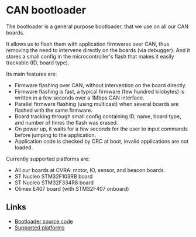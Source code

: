 # CAN bootloader

The bootloader is a general purpose bootloader, that we use on all our CAN boards.

It allows us to flash them with application firmwares over CAN, thus removing the need to intervene directly on the boards (via debugger).
And it stores a small config in the microcontroller's flash that makes it easily trackable (ID, board type).

Its main features are:

- Firmware flashing over CAN, without intervention on the board directly.
- Firmware flashing is fast, a typical firmware (few hundred kilobytes) is written in a few seconds over a 1Mbps CAN interface.
- Parallel firmware flashing (using multicast) when several boards are flashed with the same firmware.
- Board tracking through small config containing ID, name, board type, and number of times the flash was erased.
- On power up, it waits for a few seconds for the user to input commands before jumping to the application.
- Application code is checked by CRC at boot, invalid applications are not loaded.

Currently supported platforms are:

- All our boards at CVRA: motor, IO, sensor, and beacon boards.
- ST Nucleo STM32F103RB board
- ST Nucleo STM32F334R8 board
- Olimex E407 board (with STM32F407 onboard)

## Links
- [Bootloader source code](https://github.com/cvra/can-bootloader)
- [Supported platforms](https://github.com/cvra/can-bootloader/tree/master/platform)
